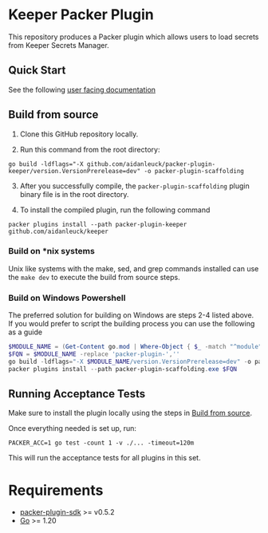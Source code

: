 # Keeper Packer Plugin

This repository produces a Packer plugin which allows users to load secrets from Keeper Secrets Manager. 

## Quick Start

See the following [user facing documentation](https://github.com/aidanleuck/packer-plugin-keeper/blob/main/.web-docs/README.md) 
## Build from source

1. Clone this GitHub repository locally.

2. Run this command from the root directory: 
```shell 
go build -ldflags="-X github.com/aidanleuck/packer-plugin-keeper/version.VersionPrerelease=dev" -o packer-plugin-scaffolding
```

3. After you successfully compile, the `packer-plugin-scaffolding` plugin binary file is in the root directory. 

4. To install the compiled plugin, run the following command 
```shell
packer plugins install --path packer-plugin-keeper github.com/aidanleuck/keeper
```

### Build on *nix systems
Unix like systems with the make, sed, and grep commands installed can use the `make dev` to execute the build from source steps. 

### Build on Windows Powershell
The preferred solution for building on Windows are steps 2-4 listed above.
If you would prefer to script the building process you can use the following as a guide

```powershell
$MODULE_NAME = (Get-Content go.mod | Where-Object { $_ -match "^module"  }) -replace 'module ',''
$FQN = $MODULE_NAME -replace 'packer-plugin-',''
go build -ldflags="-X $MODULE_NAME/version.VersionPrerelease=dev" -o packer-plugin-scaffolding.exe
packer plugins install --path packer-plugin-scaffolding.exe $FQN
```

## Running Acceptance Tests

Make sure to install the plugin locally using the steps in [Build from source](#build-from-source).

Once everything needed is set up, run:
```
PACKER_ACC=1 go test -count 1 -v ./... -timeout=120m
```

This will run the acceptance tests for all plugins in this set.

# Requirements

-	[packer-plugin-sdk](https://github.com/hashicorp/packer-plugin-sdk) >= v0.5.2
-	[Go](https://golang.org/doc/install) >= 1.20
